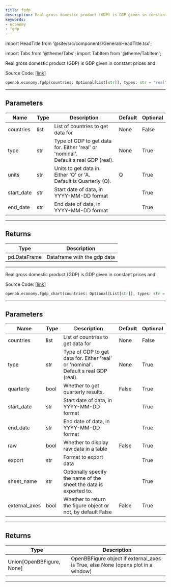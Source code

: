 ```yaml
---
title: fgdp
description: Real gross domestic product (GDP) is GDP given in constant prices and
keywords:
- economy
- fgdp
---
```


import HeadTitle from '@site/src/components/General/HeadTitle.tsx';

<HeadTitle title="economy.fgdp - Reference | OpenBB SDK Docs" />

import Tabs from '@theme/Tabs';
import TabItem from '@theme/TabItem';

<Tabs>
<TabItem value="model" label="Model" default>

Real gross domestic product (GDP) is GDP given in constant prices and

Source Code: [[link](https://github.com/OpenBB-finance/OpenBBTerminal/tree/main/openbb_terminal/economy/oecd_model.py#L657)]

```python wordwrap
openbb.economy.fgdp(countries: Optional[List[str]], types: str = "real", units: str = "Q", start_date: Any = "", end_date: Any = "")
```

---

## Parameters

| Name | Type | Description | Default | Optional |
| ---- | ---- | ----------- | ------- | -------- |
| countries | list | List of countries to get data for | None | False |
| type | str | Type of GDP to get data for. Either 'real' or 'nominal'.<br/>Default s real GDP (real). | None | True |
| units | str | Units to get data in. Either 'Q' or 'A.<br/>Default is Quarterly (Q). | Q | True |
| start_date | str | Start date of data, in YYYY-MM-DD format |  | True |
| end_date | str | End date of data, in YYYY-MM-DD format |  | True |


---

## Returns

| Type | Description |
| ---- | ----------- |
| pd.DataFrame | Dataframe with the gdp data |
---



</TabItem>
<TabItem value="view" label="Chart">

Real gross domestic product (GDP) is GDP given in constant prices and

Source Code: [[link](https://github.com/OpenBB-finance/OpenBBTerminal/tree/main/openbb_terminal/economy/oecd_view.py#L239)]

```python wordwrap
openbb.economy.fgdp_chart(countries: Optional[List[str]], types: str = "real", quarterly: bool = False, start_date: str = "", end_date: str = "", raw: bool = False, export: str = "", sheet_name: str = "", external_axes: bool = False)
```

---

## Parameters

| Name | Type | Description | Default | Optional |
| ---- | ---- | ----------- | ------- | -------- |
| countries | list | List of countries to get data for | None | False |
| type | str | Type of GDP to get data for. Either 'real' or 'nominal'.<br/>Default s real GDP (real). | None | True |
| quarterly | bool | Whether to get quarterly results. | False | True |
| start_date | str | Start date of data, in YYYY-MM-DD format |  | True |
| end_date | str | End date of data, in YYYY-MM-DD format |  | True |
| raw | bool | Whether to display raw data in a table | False | True |
| export | str | Format to export data |  | True |
| sheet_name | str | Optionally specify the name of the sheet the data is exported to. |  | True |
| external_axes | bool | Whether to return the figure object or not, by default False | False | True |


---

## Returns

| Type | Description |
| ---- | ----------- |
| Union[OpenBBFigure, None] | OpenBBFigure object if external_axes is True, else None (opens plot in a window) |
---



</TabItem>
</Tabs>